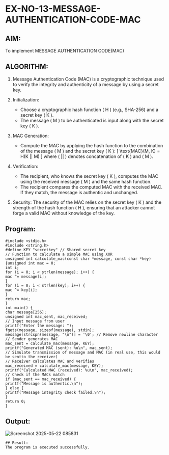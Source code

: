# EX-NO-13-MESSAGE-AUTHENTICATION-CODE-MAC

## AIM:
To implement MESSAGE AUTHENTICATION CODE(MAC)

## ALGORITHM:

1. Message Authentication Code (MAC) is a cryptographic technique used to verify the integrity and authenticity of a message by using a secret key.

2. Initialization:
   - Choose a cryptographic hash function \( H \) (e.g., SHA-256) and a secret key \( K \).
   - The message \( M \) to be authenticated is input along with the secret key \( K \).

3. MAC Generation:
   - Compute the MAC by applying the hash function to the combination of the message \( M \) and the secret key \( K \): 
     \[
     \text{MAC}(M, K) = H(K || M)
     \]
     where \( || \) denotes concatenation of \( K \) and \( M \).

4. Verification:
   - The recipient, who knows the secret key \( K \), computes the MAC using the received message \( M \) and the same hash function.
   - The recipient compares the computed MAC with the received MAC. If they match, the message is authentic and unchanged.

5. Security: The security of the MAC relies on the secret key \( K \) and the strength of the hash function \( H \), ensuring that an attacker cannot forge a valid MAC without knowledge of the key.

## Program:

```
#include <stdio.h>
#include <string.h>
#define KEY "secretkey" // Shared secret key
// Function to calculate a simple MAC using XOR
unsigned int calculate_mac(const char *message, const char *key) {unsigned int mac = 0;
int i;
for (i = 0; i < strlen(message); i++) {
mac ^= message[i];
}
for (i = 0; i < strlen(key); i++) {
mac ^= key[i];
}
return mac;
}
int main() {
char message[256];
unsigned int mac_sent, mac_received;
// Input message from user
printf("Enter the message: ");
fgets(message, sizeof(message), stdin);
message[strcspn(message, "\n")] = '\0'; // Remove newline character
// Sender generates MAC
mac_sent = calculate_mac(message, KEY);
printf("Generated MAC (sent): %u\n", mac_sent);
// Simulate transmission of message and MAC (in real use, this would be sentto the receiver)
// Receiver calculates MAC and verifies
mac_received = calculate_mac(message, KEY);
printf("Calculated MAC (received): %u\n", mac_received);
// Check if the MACs match
if (mac_sent == mac_received) {
printf("Message is authentic.\n");
} else {
printf("Message integrity check failed.\n");
}
return 0;
}
```

## Output:
![Screenshot 2025-05-22 085831](https://github.com/user-attachments/assets/f449099b-410c-4d70-bfd4-a462caf0ec9b)



```
## Result:
The program is executed successfully.




